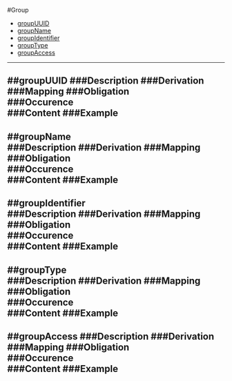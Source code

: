 #Group

* [groupUUID](#groupuuid)
* [groupName](#groupname)
* [groupIdentifier](#groupidentifier)
* [groupType](#grouptype)
* [groupAccess](#groupaccess)

---------------------
##groupUUID 
###Description
###Derivation
###Mapping
###Obligation	
###Occurence	
###Content 
###Example
---------------------
##groupName  
###Description
###Derivation
###Mapping
###Obligation	
###Occurence	
###Content 
###Example
----------------------
##groupIdentifier  
###Description
###Derivation
###Mapping
###Obligation	
###Occurence	
###Content 
###Example
----------------------
##groupType  
###Description
###Derivation
###Mapping
###Obligation	
###Occurence	
###Content 
###Example
----------------------
##groupAccess 
###Description
###Derivation
###Mapping
###Obligation	
###Occurence	
###Content 
###Example
----------------------
